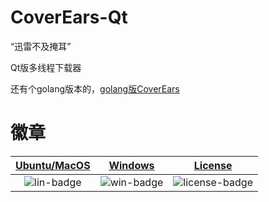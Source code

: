 ﻿# CoverEars-Qt

“迅雷不及掩耳”

Qt版多线程下载器

还有个golang版本的，[golang版CoverEars](https://github.com/jaredtao/CoverEars)

# 徽章

|[Ubuntu/MacOS][lin-link] | [Windows][win-link] |[License][license-link] |
| :---------------: | :-----------------: | :-----------------:|
| ![lin-badge]      | ![win-badge]        | ![license-badge] |

[lin-badge]: https://travis-ci.com/jaredtao/CoverEars-Qt.svg?branch=master "Travis build status"
[lin-link]: https://travis-ci.com/jaredtao/CoverEars-Qt "Travis build status"
[win-badge]: https://ci.appveyor.com/api/projects/status/i7y38qfakacsehgf?svg=true "AppVeyor build status"
[win-link]: https://ci.appveyor.com/project/jaredtao/CoverEars-Qt "AppVeyor build status"
[license-link]: https://github.com/jaredtao/CoverEars-Qt/blob/master/LICENSE "LICENSE"
[license-badge]: https://img.shields.io/badge/license-MIT-blue.svg "MIT"
